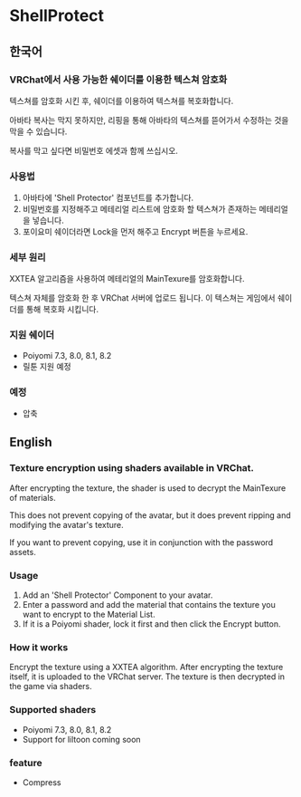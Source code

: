 # ShellProtect

## 한국어

### **VRChat에서 사용 가능한 쉐이더를 이용한 텍스쳐 암호화**

텍스쳐를 암호화 시킨 후, 쉐이더를 이용하여 텍스쳐를 복호화합니다.

아바타 복사는 막지 못하지만, 리핑을 통해 아바타의 텍스쳐를 뜯어가서 수정하는 것을 막을 수 있습니다.

복사를 막고 싶다면 비밀번호 에셋과 함께 쓰십시오.

### 사용법
1. 아바타에 'Shell Protector' 컴포넌트를 추가합니다.
2. 비밀번호를 지정해주고 메테리얼 리스트에 암호화 할 텍스쳐가 존재하는 메테리얼을 넣습니다.
3. 포이요미 쉐이더라면 Lock을 먼저 해주고 Encrypt 버튼을 누르세요.

### 세부 원리
XXTEA 알고리즘을 사용하여 메테리얼의 MainTexure를 암호화합니다.

텍스쳐 자체를 암호화 한 후 VRChat 서버에 업로드 됩니다. 이 텍스쳐는 게임에서 쉐이더를 통해 복호화 시킵니다.

### 지원 쉐이더
- Poiyomi 7.3, 8.0, 8.1, 8.2
- 릴툰 지원 예정

### 예정
- 압축

## English

### **Texture encryption using shaders available in VRChat**.

After encrypting the texture, the shader is used to decrypt the MainTexure of materials.

This does not prevent copying of the avatar, but it does prevent ripping and modifying the avatar's texture.

If you want to prevent copying, use it in conjunction with the password assets.

### Usage
1. Add an 'Shell Protector' Component to your avatar.
2. Enter a password and add the material that contains the texture you want to encrypt to the Material List.
3. If it is a Poiyomi shader, lock it first and then click the Encrypt button.

### How it works
Encrypt the texture using a XXTEA algorithm.
After encrypting the texture itself, it is uploaded to the VRChat server. The texture is then decrypted in the game via shaders.

### Supported shaders
- Poiyomi 7.3, 8.0, 8.1, 8.2
- Support for liltoon coming soon

### feature
- Compress
